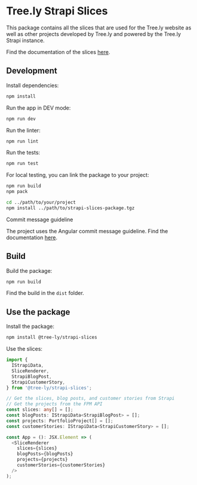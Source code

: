 # Tree.ly Strapi Slices

This package contains all the slices that are used for the Tree.ly website as
well as other projects developed by Tree.ly and powered by the Tree.ly Strapi
instance.

Find the documentation of the slices [here](https://storybook.tree.ly).

## Development

Install dependencies:

```bash
npm install
```

Run the app in DEV mode:

```bash
npm run dev
```

Run the linter:

```bash
npm run lint
```

Run the tests:

```bash
npm run test
```

For local testing, you can link the package to your project:

```bash
npm run build
npm pack

cd ../path/to/your/project
npm install ../path/to/strapi-slices-package.tgz
```

Commit message guideline

The project uses the Angular commit message guideline. Find the documentation
[here](https://github.com/angular/angular/blob/main/CONTRIBUTING.md#-commit-message-format).

## Build

Build the package:

```bash
npm run build
```

Find the build in the `dist` folder.

## Use the package

Install the package:

```bash
npm install @tree-ly/strapi-slices
```

Use the slices:

```typescript
import {
  IStrapiData,
  SliceRenderer,
  StrapiBlogPost,
  StrapiCustomerStory,
} from '@tree-ly/strapi-slices';

// Get the slices, blog posts, and customer stories from Strapi
// Get the projects from the FPM API
const slices: any[] = [];
const blogPosts: IStrapiData<StrapiBlogPost> = [];
const projects: PortfolioProject[] = [];
const customerStories: IStrapiData<StrapiCustomerStory> = [];

const App = (): JSX.Element => (
  <SliceRenderer
    slices={slices}
    blogPosts={blogPosts}
    projects={projects}
    customerStories={customerStories}
  />
);
```
